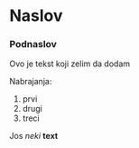 # Naslov
### Podnaslov

Ovo je tekst koji zelim da dodam

Nabrajanja:
1. prvi
2. drugi
3. treci

Jos *neki* **text**

